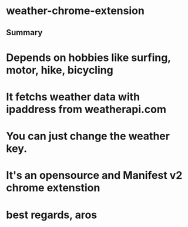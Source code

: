 # weather-chrome-extension
## Summary
# Depends on hobbies like surfing, motor, hike, bicycling
# It fetchs weather data with ipaddress from weatherapi.com
# You can just change the weather key.
# It's an opensource and Manifest v2 chrome extenstion
# best regards, aros
